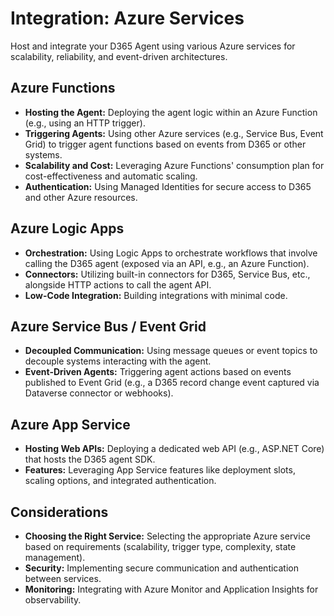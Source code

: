 # Integration: Azure Services

Host and integrate your D365 Agent using various Azure services for scalability, reliability, and event-driven architectures.

## Azure Functions

*   **Hosting the Agent:** Deploying the agent logic within an Azure Function (e.g., using an HTTP trigger).
*   **Triggering Agents:** Using other Azure services (e.g., Service Bus, Event Grid) to trigger agent functions based on events from D365 or other systems.
*   **Scalability and Cost:** Leveraging Azure Functions' consumption plan for cost-effectiveness and automatic scaling.
*   **Authentication:** Using Managed Identities for secure access to D365 and other Azure resources.

## Azure Logic Apps

*   **Orchestration:** Using Logic Apps to orchestrate workflows that involve calling the D365 agent (exposed via an API, e.g., an Azure Function).
*   **Connectors:** Utilizing built-in connectors for D365, Service Bus, etc., alongside HTTP actions to call the agent API.
*   **Low-Code Integration:** Building integrations with minimal code.

## Azure Service Bus / Event Grid

*   **Decoupled Communication:** Using message queues or event topics to decouple systems interacting with the agent.
*   **Event-Driven Agents:** Triggering agent actions based on events published to Event Grid (e.g., a D365 record change event captured via Dataverse connector or webhooks).

## Azure App Service

*   **Hosting Web APIs:** Deploying a dedicated web API (e.g., ASP.NET Core) that hosts the D365 agent SDK.
*   **Features:** Leveraging App Service features like deployment slots, scaling options, and integrated authentication.

## Considerations

*   **Choosing the Right Service:** Selecting the appropriate Azure service based on requirements (scalability, trigger type, complexity, state management).
*   **Security:** Implementing secure communication and authentication between services.
*   **Monitoring:** Integrating with Azure Monitor and Application Insights for observability.
